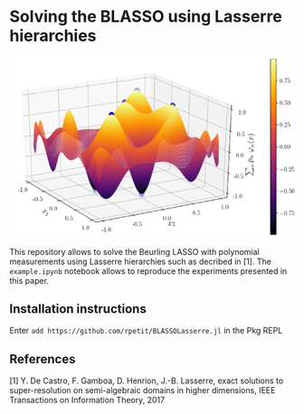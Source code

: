 # Solving the BLASSO using Lasserre hierarchies

![dual_certif](dual_certif.png)

This repository allows to solve the Beurling LASSO with polynomial measurements
using Lasserre hierarchies such as decribed in [1]. The `example.ipynb` notebook allows to reproduce the experiments presented in this paper.

## Installation instructions

Enter `add https://github.com/rpetit/BLASSOLasserre.jl` in the Pkg REPL

## References

[1] Y. De Castro, F. Gamboa, D. Henrion, J.-B. Lasserre, exact solutions to super-resolution on semi-algebraic domains in higher dimensions, IEEE Transactions on Information Theory, 2017

